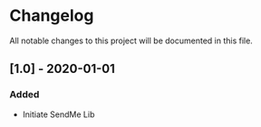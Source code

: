 # Changelog

All notable changes to this project will be documented in this file.

## [1.0] - 2020-01-01

### Added

- Initiate SendMe Lib